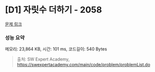 # [D1] 자릿수 더하기 - 2058 

[문제 링크](https://swexpertacademy.com/main/code/problem/problemDetail.do?contestProbId=AV5QPRjqA10DFAUq) 

### 성능 요약

메모리: 23,864 KB, 시간: 101 ms, 코드길이: 540 Bytes



> 출처: SW Expert Academy, https://swexpertacademy.com/main/code/problem/problemList.do